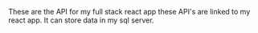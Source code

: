 These are the API for my full stack react app these API's are linked to my react app. It can store data in my sql server.
